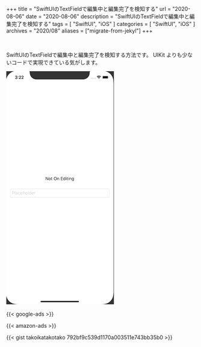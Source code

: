 +++
title =  "SwiftUIのTextFieldで編集中と編集完了を検知する"
url = "2020-08-06"
date = "2020-08-06"
description = "SwiftUIのTextFieldで編集中と編集完了を検知する"
tags = [
  "SwiftUI",
  "iOS"
]
categories = [
  "SwiftUI",
  "iOS"
]
archives = "2020/08"
aliases = ["migrate-from-jekyl"]
+++

<br>

SwiftUIのTextFieldで編集中と編集完了を検知する方法です。
UIKit よりも少ないコードで実現できている気がします。

![TextField](1.gif)


<!-- Google Ads -->
{{< google-ads >}}

<!-- Amazon Ads -->
{{< amazon-ads >}}

{{< gist takoikatakotako 792bf9c539d1170a003511e743bb35b0 >}}
